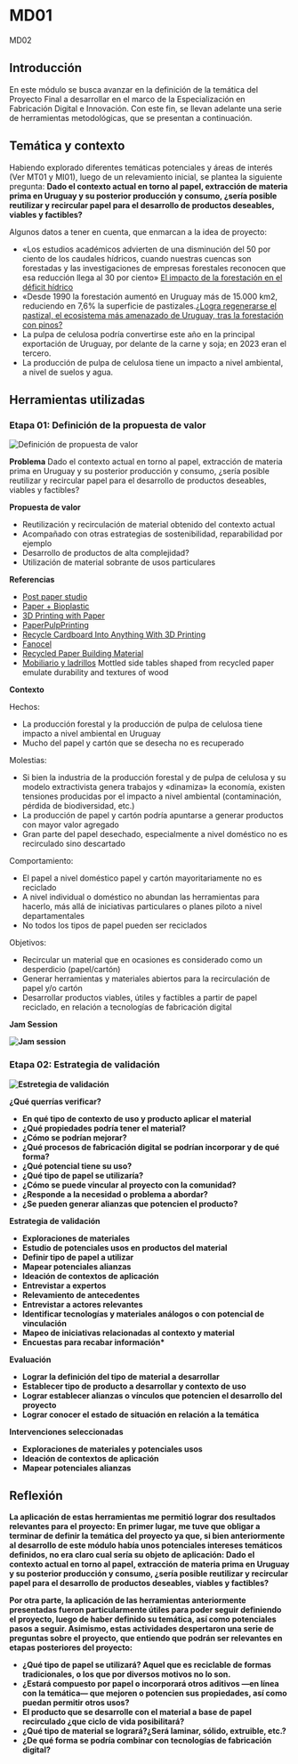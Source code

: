 # MD01

MD02
## Introducción
En este módulo se busca avanzar en la definición de la temática del Proyecto Final a desarrollar en el marco de la Especialización en Fabricación Digital e Innovación. Con este fin, se llevan adelante una serie de herramientas metodológicas, que se presentan a continuación.

## Temática y contexto
Habiendo explorado diferentes temáticas potenciales y áreas de interés (Ver MT01 y MI01), luego de un relevamiento inicial, se plantea la siguiente pregunta:
<b>Dado el contexto actual en torno al papel, extracción de materia prima en Uruguay y su posterior producción y consumo, ¿sería posible reutilizar y recircular papel para el desarrollo de productos deseables, viables y factibles?</b>

Algunos datos a tener en cuenta, que enmarcan a la idea de proyecto:
- «Los estudios académicos advierten de una disminución del 50 por ciento de los caudales hídricos, cuando nuestras cuencas son forestadas y las investigaciones de empresas forestales reconocen que esa reducción llega al 30 por ciento»
[El impacto de la forestación en el déficit hídrico](https://brecha.com.uy/el-impacto-de-la-forestacion-en-el-deficit-hidrico/)
- «Desde 1990 la forestación aumentó en Uruguay más de 15.000 km2, reduciendo en 7,6% la superficie de pastizales.[¿Logra regenerarse el pastizal, el ecosistema más amenazado de Uruguay, tras la forestación con pinos?](https://ladiaria.com.uy/ciencia/articulo/2023/2/logra-regenerarse-el-pastizal-el-ecosistema-mas-amenazado-de-uruguay-tras-la-forestacion-con-pinos/)
- La pulpa de celulosa podría convertirse este año en la principal exportación de Uruguay, por delante de la carne y soja; en 2023 eran el tercero.
- La producción de pulpa de celulosa tiene un impacto a nivel ambiental, a nivel de suelos y agua.

## Herramientas utilizadas
### Etapa 01: Definición de la propuesta de valor
![Definición de propuesta de valor](<../images/MD02/Etapa 01-Definición de la propuesta de valor.png>)

<b>Problema</b>
Dado el contexto actual en torno al papel, extracción de materia prima en Uruguay y su posterior producción y consumo, ¿sería posible reutilizar y recircular papel para el desarrollo de productos deseables, viables y factibles?

<b>Propuesta de valor</b>

- Reutilización y recirculación de material obtenido del contexto actual
- Acompañado con otras estrategias de sostenibilidad, reparabilidad por ejemplo
- Desarrollo de productos de alta complejidad?
- Utilización de material sobrante de usos particulares

<b>Referencias</b>
- [Post paper studio](https://www.instagram.com/postpaperstudio/)
- [Paper + Bioplastic](https://evagaribaldi.com/Paper-Bioplastic)
- [3D Printing with Paper](https://www.engineering.com/story/3d-printing-with-paperreducing-waste-one-model-at-a-time)
- [PaperPulpPrinting](https://www.hackster.io/news/sustainable-3d-printing-with-paper-pulp-463c88cb3ae7)
- [Recycle Cardboard Into Anything With 3D Printing](https://www.instructables.com/Recycle-Cardboard-Into-Anything-With-3D-Printing/)
- [Fanocel](https://materialsassemble.com/materials-library/bio-based-materials/organic-waste/fanocel/)
- [Recycled Paper Building Material](https://materialsassemble.com/materials-library/recycled-materials/recycled-paper/recycled-paper-building-material-cellulose/)
- [Mobiliario y ladrillos](https://katietreggiden.com/craft/studio-woojai-turns-waste-paper-into-bricks-and-furniture-circular-by-design-design-milk/)
Mottled side tables shaped from recycled paper emulate durability and textures of wood

<b>Contexto</b>

Hechos:
- La producción forestal y la producción de pulpa de celulosa tiene impacto a nivel ambiental en Uruguay
- Mucho del papel y cartón que se desecha no es recuperado

Molestias:

- Si bien la industria de la producción forestal y de pulpa de celulosa y su modelo extractivista genera trabajos y «dinamiza» la economía, existen tensiones producidas por el impacto a nivel ambiental (contaminación, pérdida de biodiversidad, etc.)
- La producción de papel y cartón podría apuntarse a generar productos con mayor valor agregado
- Gran parte del papel desechado, especialmente a nivel doméstico no es recirculado sino descartado

Comportamiento:
- El papel a nivel doméstico papel y cartón mayoritariamente no es reciclado
- A nivel individual o doméstico no abundan las herramientas para hacerlo, más allá de iniciativas particulares o planes piloto a nivel departamentales
- No todos los tipos de papel pueden ser reciclados

Objetivos:
- Recircular un material que en ocasiones es considerado como un desperdicio (papel/cartón)
- Generar herramientas y materiales abiertos para la recirculación de papel y/o cartón
- Desarrollar productos viables, útiles y factibles a partir de papel reciclado, en relación a tecnologías de fabricación digital

<b>Jam Session<b>

![Jam session](<../images/MD02/Etapa 02-Estrategia.png>)

### Etapa 02: Estrategia de validación
![Estretegia de validación](<../images/MD02/Etapa 02-Estrategia.png>)

<b>¿Qué querrías verificar?<b>

- En qué tipo de contexto de uso y producto aplicar el material
- ¿Qué propiedades podría tener el material?
- ¿Cómo se podrían mejorar?
- ¿Qué procesos de fabricación digital se podrían incorporar y de qué forma?
- ¿Qué potencial tiene su uso?
- ¿Qué tipo de papel se utilizaría?
- ¿Cómo se puede vincular al proyecto con la comunidad?
- ¿Responde a la necesidad o problema a abordar?
- ¿Se pueden generar alianzas que potencien el producto?

<b>Estrategia de validación<b>

- Exploraciones de materiales
- Estudio de potenciales usos en productos del material
- Definir tipo de papel a utilizar
- Mapear potenciales alianzas
- Ideación de contextos de aplicación
- Entrevistar a expertos
- Relevamiento de antecedentes
- Entrevistar a actores relevantes
- Identificar tecnologías y materiales análogos o con potencial de vinculación
- Mapeo de iniciativas relacionadas al contexto y material
- Encuestas para recabar información*

<b>Evaluación<b>

- Lograr la definición del tipo de material a desarrollar
- Establecer tipo de producto a desarrollar y contexto de uso
- Lograr establecer alianzas o vínculos que potencien el desarrollo del proyecto
- Lograr conocer el estado de situación en relación a la temática

<b>Intervenciones seleccionadas<b>

- Exploraciones de materiales y potenciales usos
- Ideación de contextos de aplicación
- Mapear potenciales alianzas

## Reflexión
La aplicación de estas herramientas me permitió lograr dos resultados relevantes para el proyecto:
En primer lugar, me tuve que obligar a terminar de definir la temática del proyecto ya que, si bien anteriormente al desarrollo de este módulo había unos potenciales intereses temáticos definidos, no era claro cual sería su objeto de aplicación:
<b>Dado el contexto actual en torno al papel, extracción de materia prima en Uruguay y su posterior producción y consumo, ¿sería posible reutilizar y recircular papel para el desarrollo de productos deseables, viables y factibles?</b>

Por otra parte, la aplicación de las herramientas anteriormente presentadas fueron particularmente útiles para poder seguir definiendo el proyecto, luego de haber definido su temática, así como potenciales pasos a seguir. Asimismo, estas actividades despertaron una serie de preguntas sobre el proyecto, que entiendo que podrán ser relevantes en etapas posteriores del proyecto:
- ¿Qué tipo de papel se utilizará? Aquel que es reciclable de formas tradicionales, o los que por diversos motivos no lo son.
- ¿Estará compuesto por papel o incorporará otros aditivos —en línea con la temática— que mejoren o potencien sus propiedades, así como puedan permitir otros usos?
- El producto que se desarrolle con el material a base de papel recirculado ¿que ciclo de vida posibilitará?
- ¿Qué tipo de material se logrará?¿Será laminar, sólido, extruible, etc.?
- ¿De qué forma se podría combinar con tecnologías de fabricación digital?


